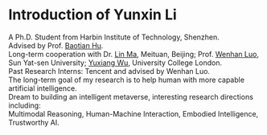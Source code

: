 
# Introduction of Yunxin Li

A Ph.D. Student from Harbin Institute of Technology, Shenzhen.<br>
Advised by Prof. [Baotian Hu](http://faculty.hitsz.edu.cn/hubaotian). <br>
Long-term cooperation with Dr. [Lin Ma](https://forestlinma.com/), Meituan, Beijing; Prof. [Wenhan Luo](https://whluo.github.io/), Sun Yat-sen University; [Yuxiang Wu](https://jimmycode.github.io/), University College London. <br>
Past Research Interns: Tencent and advised by Wenhan Luo. <br>
The long-term goal of my research is to help human with more capable artificial intelligence.<br>
Dream to building an intelligent metaverse, interesting research directions including:<br>
Multimodal Reasoning, 
Human-Machine Interaction,
Embodied Intelligence,
Trustworthy AI.
